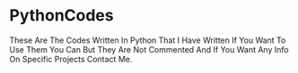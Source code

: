 # PythonCodes
These Are The Codes Written In Python That I Have Written If You Want To Use Them You Can But They Are Not Commented And If You Want Any Info On Specific Projects Contact Me.
